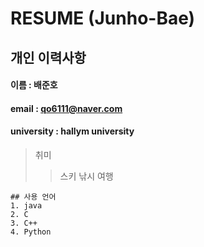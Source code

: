 # RESUME (Junho-Bae)

## 개인 이력사항

  #### 이름 : 배준호
  #### email : qo6111@naver.com
  #### university : hallym university

  > 취미
  > > 스키
  > >  낚시
  > >  여행
  
    ## 사용 언어
    1. java
    2. C
    3. C++
    4. Python
